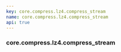 ```yaml
---
key: core.compress.lz4.compress_stream
name: core.compress.lz4.compress_stream
api: true
---
```


### core.compress.lz4.compress_stream
